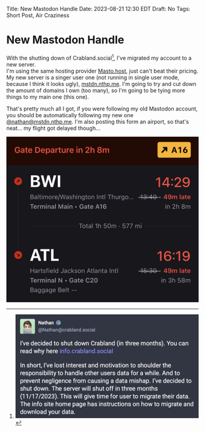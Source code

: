 Title: New Mastodon Handle
Date: 2023-08-21 12:30 EDT
Draft: No
Tags: Short Post, Air Craziness

# New Mastodon Handle

With the shutting down of Crabland.social[^1], I've migrated my account to a new server. <br>
I'm using the same hosting provider [Masto.host](https://masto.host), just can't beat their pricing. My new server is a singer user one (not running in single user mode, because I think it looks ugly), [mstdn.nthp.me](https://mstdn.nthp.me). I'm going to try and cut down the amount of domains I own (too many), so I'm going to be tying more things to my main one (this one). 

That's pretty much all I got, if you were following my old Mastodon account, you should be automatically following my new one [@nathan@mstdn.nthp.me](https://mstdn.nthp.me/@nathan). I'm also posting this form an airport, so that's neat... my flight got delayed though...

![](_pics/fig1.jpeg)

[^1]: ![](_pics/fig3.png)